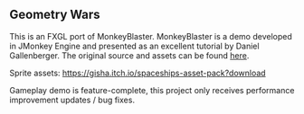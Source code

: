 ## Geometry Wars
This is an FXGL port of MonkeyBlaster.
MonkeyBlaster is a demo developed in JMonkey Engine and presented as an excellent tutorial by Daniel Gallenberger.
The original source and assets can be found
<a href="http://gamedevelopment.tutsplus.com/tutorials/make-a-neon-vector-shooter-in-jmonkeyengine-the-basics--gamedev-11616">here</a>.

Sprite assets: https://gisha.itch.io/spaceships-asset-pack?download

Gameplay demo is feature-complete, this project only receives performance improvement updates / bug fixes.